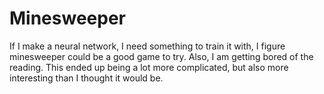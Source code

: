# Minesweeper
If I make a neural network, I need something to train it with, I figure minesweeper could be a good game to try. Also, I am getting bored of the reading.
This ended up being a lot more complicated, but also more interesting than I thought it would be.
